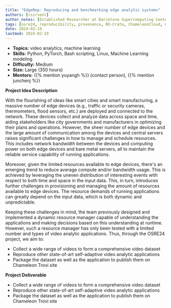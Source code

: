 ```yaml
---
title: "EdgeRep: Reproducing and benchmarking edge analytic systems" 
authors: [rsirvent]
author_notes: [Established Researcher at Barcelona Supercomputing Center]
tags: [osre24, reproducibility, provenance, RO-Crate, ChameleonCloud, COMPSs]
date: 2024-02-19
lastmod: 2024-02-19
---
```


- **Topics:** video analytics, machine learning
- **Skills:** Python, PyTorch, Bash scripting, Linux, Machine Learning modeling 
- **Difficulty:** Medium
- **Size:** Large (350 hours)
- **Mentors:** {{% mention yuyangh %}} (contact person), {{% mention junchenj %}}

**Project Idea Description**

With the flourishing of ideas like smart cities and smart manufacturing, a
massive number of edge devices (e.g., traffic or security cameras,
thermometers, flood sensors, etc.) are deployed and connected to the network.
These devices collect and analyze data across space and time, aiding
stakeholders like city governments and manufacturers in optimizing their plans
and operations. However, the sheer number of edge devices and the large amount
of communication among the devices and central servers raises significant
challenges in how to manage and schedule resources. This includes network
bandwidth between the devices and computing power on both edge devices and bare
metal servers, all to maintain the reliable service capability of running
applications.

Moreover, given the limited resources available to edge devices, there's an
emerging trend to reduce average compute and/or bandwidth usage. This is
achieved by leveraging the uneven distribution of interesting events with
respect to both time and space in the input data. This, in turn, introduces
further challenges in provisioning and managing the amount of resources
available to edge devices. The resource demands of running applications can
greatly depend on the input data, which is both dynamic and unpredictable.

Keeping these challenges in mind, the team previously designed and implemented
a dynamic resource manager capable of understanding the applications and making
decisions based on this understanding at runtime. However, such a resource
manager has only been tested with a limited number and types of video analytic
applications. Thus, through the OSRE24 project, we aim to:

- Collect a wide range of videos to form a comprehensive video dataset
- Reproduce other state-of-art self-adaptive video analytic applications
- Package the dataset as well as the application to publish them on Chameleon
  Trovi site

**Project Deliverable**
- Collect a wide range of videos to form a comprehensive video dataset
- Reproduce other state-of-art self-adaptive video analytic applications
- Package the dataset as well as the application to publish them on Chameleon
  Trovi site




